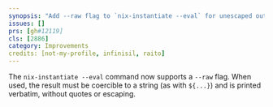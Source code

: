 ```yaml
---
synopsis: "Add --raw flag to `nix-instantiate --eval` for unescaped output"
issues: []
prs: [gh#12119]
cls: [2886]
category: Improvements
credits: [not-my-profile, infinisil, raito]
---
```


The `nix-instantiate --eval` command now supports a `--raw` flag. When used,
the result must be coercible to a string (as with `${...}`) and is printed
verbatim, without quotes or escaping.
